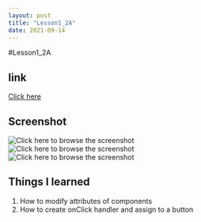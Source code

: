 ```yaml
---
layout: post
title: "Lesson1_2A"
date: 2021-09-14
---
```


#Lesson1_2A
## link
[Click here](https://github.com/dustinlo/NEUSEA-Chih-WeiLo/tree/30ac5017211692cad4ea7d8e94d66db93477358e/lesson1_1)

## Screenshot
![Click here to browse the screenshot](https://i.imgur.com/yrq79Mb.png)
![Click here to browse the screenshot](https://i.imgur.com/xWdFrbh.png)
![Click here to browse the screenshot](https://i.imgur.com/PBals7q.png)

## Things I learned
1. How to modify attributes of components
2. How to create onClick handler and assign to a button